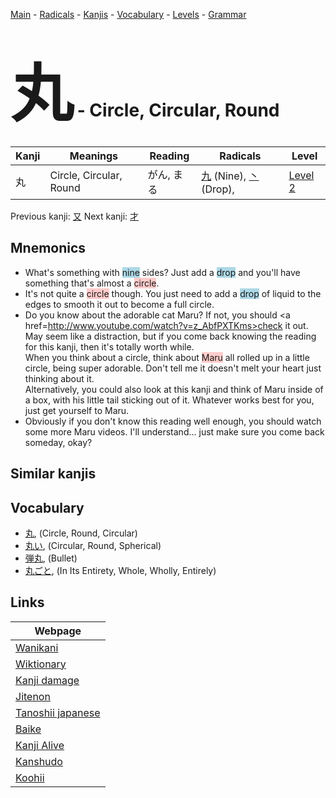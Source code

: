 <style> bigfont {font-size: 100px}</style>
[Main](../index.md) -
[Radicals](../radicals.md) -
[Kanjis](../kanjis.md) -
[Vocabulary](../vocabulary.md) -
[Levels](../levels.md) -
[Grammar](../grammar.md)
# <bigfont> 丸</bigfont> - Circle, Circular, Round 

| Kanji | Meanings | Reading | Radicals | Level |
| --- | --- | --- | --- | --- |
| 丸 | Circle, Circular, Round | がん, まる | [九](../radicals/九.md) (Nine), [丶](../radicals/丶.md) (Drop),  | [Level 2](../levels/wk_level2.md) |

Previous kanji: [又](又.md) Next kanji: [才](才.md) 

## Mnemonics
 * What's something with <span style="background-color:#ADD8E6"> nine</span> sides? Just add a <span style="background-color:#ADD8E6"> drop</span> and you'll have something that's almost a <span style="background-color:#ffcccb"> circle</span>.
* It's not quite a <span style="background-color:#ffcccb"> circle</span> though. You just need to add a <span style="background-color:#ADD8E6"> drop</span> of liquid to the edges to smooth it out to become a full circle.
* Do you know about the adorable cat Maru? If not, you should <a href=http://www.youtube.com/watch?v=z_AbfPXTKms>check it out</a>. May seem like a distraction, but if you come back knowing the reading for this kanji, then it's totally worth while.<br />When you think about a circle, think about <span style="background-color:#ffcccb"> Maru</span> all rolled up in a little circle, being super adorable. Don't tell me it doesn't melt your heart just thinking about it.<br />Alternatively, you could also look at this kanji and think of Maru inside of a box, with his little tail sticking out of it. Whatever works best for you, just get yourself to Maru.
* Obviously if you don't know this reading well enough, you should watch some more Maru videos. I'll understand... just make sure you come back someday, okay?


## Similar kanjis
 


## Vocabulary
 * [丸](../vocabulary/丸.md), (Circle, Round, Circular)
* [丸い](../vocabulary/丸.md), (Circular, Round, Spherical)
* [弾丸](../vocabulary/丸.md), (Bullet)
* [丸ごと](../vocabulary/丸.md), (In Its Entirety, Whole, Wholly, Entirely)



## Links 

| Webpage |
| --- |
| [Wanikani          ](https://www.wanikani.com/kanji/丸) |
| [Wiktionary        ](https://en.wiktionary.org/wiki/丸) |
| [Kanji damage      ](http://www.kanjidamage.com/kanji/search?utf8=✓&q=丸) |
| [Jitenon           ](https://jitenon.com/kanji/丸) |
| [Tanoshii japanese ](https://www.tanoshiijapanese.com/dictionary/kanji.cfm?k=丸) |
| [Baike             ](https://baike.baidu.com/item/丸) |
| [Kanji Alive       ](https://app.kanjialive.com/丸) |
| [Kanshudo          ](https://www.kanshudo.com/searchmn?q=丸) |
| [Koohii            ](https://kanji.koohii.com/study/kanji/丸) |
